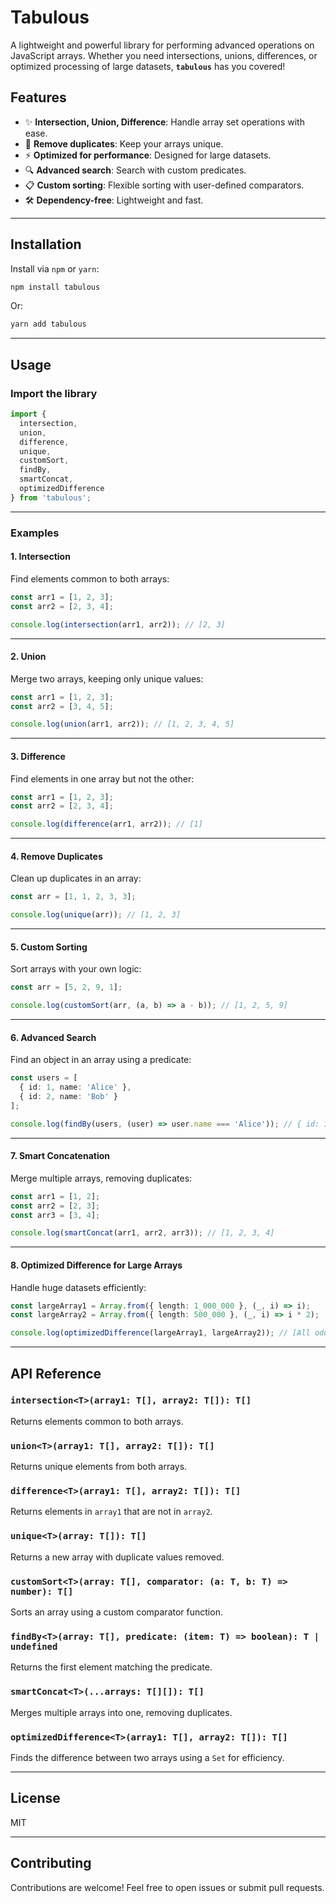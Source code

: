 # Tabulous

A lightweight and powerful library for performing advanced operations on JavaScript arrays. Whether you need intersections, unions, differences, or optimized processing of large datasets, **`tabulous`** has you covered!

## Features

- ✨ **Intersection, Union, Difference**: Handle array set operations with ease.
- 🔄 **Remove duplicates**: Keep your arrays unique.
- ⚡ **Optimized for performance**: Designed for large datasets.
- 🔍 **Advanced search**: Search with custom predicates.
- 📋 **Custom sorting**: Flexible sorting with user-defined comparators.
- 🛠️ **Dependency-free**: Lightweight and fast.

---

## Installation

Install via `npm` or `yarn`:

```bash
npm install tabulous
```

Or:

```bash
yarn add tabulous
```

---

## Usage

### Import the library

```typescript
import {
  intersection,
  union,
  difference,
  unique,
  customSort,
  findBy,
  smartConcat,
  optimizedDifference
} from 'tabulous';
```

---

### Examples

#### **1. Intersection**

Find elements common to both arrays:

```typescript
const arr1 = [1, 2, 3];
const arr2 = [2, 3, 4];

console.log(intersection(arr1, arr2)); // [2, 3]
```

---

#### **2. Union**

Merge two arrays, keeping only unique values:

```typescript
const arr1 = [1, 2, 3];
const arr2 = [3, 4, 5];

console.log(union(arr1, arr2)); // [1, 2, 3, 4, 5]
```

---

#### **3. Difference**

Find elements in one array but not the other:

```typescript
const arr1 = [1, 2, 3];
const arr2 = [2, 3, 4];

console.log(difference(arr1, arr2)); // [1]
```

---

#### **4. Remove Duplicates**

Clean up duplicates in an array:

```typescript
const arr = [1, 1, 2, 3, 3];

console.log(unique(arr)); // [1, 2, 3]
```

---

#### **5. Custom Sorting**

Sort arrays with your own logic:

```typescript
const arr = [5, 2, 9, 1];

console.log(customSort(arr, (a, b) => a - b)); // [1, 2, 5, 9]
```

---

#### **6. Advanced Search**

Find an object in an array using a predicate:

```typescript
const users = [
  { id: 1, name: 'Alice' },
  { id: 2, name: 'Bob' }
];

console.log(findBy(users, (user) => user.name === 'Alice')); // { id: 1, name: 'Alice' }
```

---

#### **7. Smart Concatenation**

Merge multiple arrays, removing duplicates:

```typescript
const arr1 = [1, 2];
const arr2 = [2, 3];
const arr3 = [3, 4];

console.log(smartConcat(arr1, arr2, arr3)); // [1, 2, 3, 4]
```

---

#### **8. Optimized Difference for Large Arrays**

Handle huge datasets efficiently:

```typescript
const largeArray1 = Array.from({ length: 1_000_000 }, (_, i) => i);
const largeArray2 = Array.from({ length: 500_000 }, (_, i) => i * 2);

console.log(optimizedDifference(largeArray1, largeArray2)); // [All odd numbers from 0 to 1,000,000]
```

---

## API Reference

### **`intersection<T>(array1: T[], array2: T[]): T[]`**

Returns elements common to both arrays.

### **`union<T>(array1: T[], array2: T[]): T[]`**

Returns unique elements from both arrays.

### **`difference<T>(array1: T[], array2: T[]): T[]`**

Returns elements in `array1` that are not in `array2`.

### **`unique<T>(array: T[]): T[]`**

Returns a new array with duplicate values removed.

### **`customSort<T>(array: T[], comparator: (a: T, b: T) => number): T[]`**

Sorts an array using a custom comparator function.

### **`findBy<T>(array: T[], predicate: (item: T) => boolean): T | undefined`**

Returns the first element matching the predicate.

### **`smartConcat<T>(...arrays: T[][]): T[]`**

Merges multiple arrays into one, removing duplicates.

### **`optimizedDifference<T>(array1: T[], array2: T[]): T[]`**

Finds the difference between two arrays using a `Set` for efficiency.

---

## License

MIT

---

## Contributing

Contributions are welcome! Feel free to open issues or submit pull requests.  
